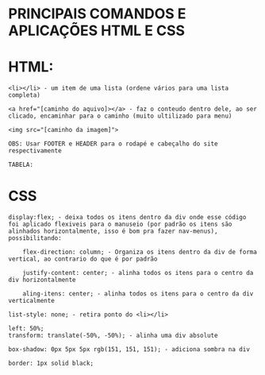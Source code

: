 # PRINCIPAIS COMANDOS E APLICAÇÕES HTML E CSS

# HTML:

    <li></li> - um item de uma lista (ordene vários para uma lista completa)

    <a href="[caminho do aquivo]></a> - faz o conteudo dentro dele, ao ser clicado, encaminhar para o caminho (muito ultilizado para menu)

    <img src="[caminho da imagem]">

    OBS: Usar FOOTER e HEADER para o rodapé e cabeçalho do site respectivamente

    TABELA:

        
# CSS

    display:flex; - deixa todos os itens dentro da div onde esse código foi aplicado flexiveis para o manuseio (por padrão os itens são alinhados horizontalmente, isso é bom pra fazer nav-menus), possibilitando:

        flex-direction: column; - Organiza os itens dentro da div de forma vertical, ao contrario do que é por padrão

        justify-content: center; - alinha todos os itens para o centro da div horizontalmente

        aling-itens: center; - alinha todos os itens para o centro da div verticalmente

    list-style: none; - retira ponto do <li></li>

    left: 50%;
    transform: translate(-50%, -50%); - alinha uma div absolute

    box-shadow: 0px 5px 5px rgb(151, 151, 151); - adiciona sombra na div

    border: 1px solid black;
